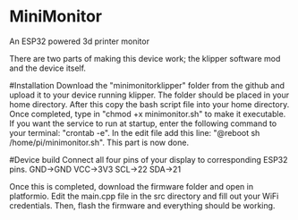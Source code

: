 # MiniMonitor
An ESP32 powered 3d printer monitor


There are two parts of making this device work; the klipper software mod and the device itself.

#Installation
Download the "minimonitorklipper" folder from the github and upload it to your device running klipper. The folder should be placed in your home directory. After this copy the bash script file into your home directory. Once completed, type in "chmod +x minimonitor.sh" to make it executable. If you want the service to run at startup, enter the following command to your terminal: "crontab -e". In the edit file add this line: "@reboot sh /home/pi/minimonitor.sh". This part is now done.

#Device build
Connect all four pins of your display to corresponding ESP32 pins. 
GND->GND
VCC->3V3
SCL->22
SDA->21

Once this is completed, download the firmware folder and open in platformio. Edit the main.cpp file in the src directory and fill out your WiFi credentials. Then, flash the firmware and everything should be working.
